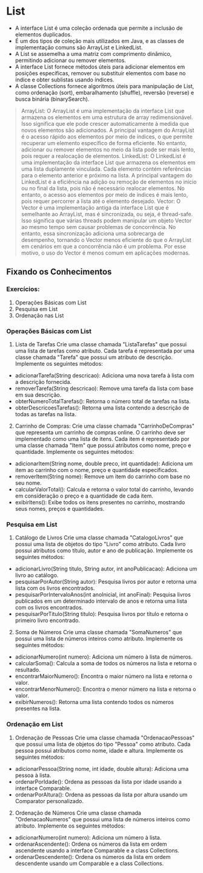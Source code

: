 # List
* A interface List é uma coleção ordenada que permite a inclusão de elementos duplicados.
* É um dos tipos de coleção mais utilizados em Java, e as classes de implementação comuns são ArrayList e LinkedList.
* A List se assemelha a uma matriz com comprimento dinâmico, permitindo adicionar ou remover elementos.
* A interface List fornece métodos úteis para adicionar elementos em posições específicas, remover ou substituir elementos com base no índice e obter sublistas usando índices.
* A classe Collections fornece algoritmos úteis para manipulação de List, como ordenação (sort), embaralhamento (shuffle), reversão (reverse) e busca binária (binarySearch).
> ArrayList: O ArrayList é uma implementação da interface List que armazena os elementos em uma estrutura de array redimensionável. Isso significa que ele pode crescer automaticamente à medida que novos elementos são adicionados. A principal vantagem do ArrayList é o acesso rápido aos elementos por meio de índices, o que permite recuperar um elemento específico de forma eficiente. No entanto, adicionar ou remover elementos no meio da lista pode ser mais lento, pois requer a realocação de elementos.
> LinkedList: O LinkedList é uma implementação da interface List que armazena os elementos em uma lista duplamente vinculada. Cada elemento contém referências para o elemento anterior e próximo na lista. A principal vantagem do LinkedList é a eficiência na adição ou remoção de elementos no início ou no final da lista, pois não é necessário realocar elementos. No entanto, o acesso aos elementos por meio de índices é mais lento, pois requer percorrer a lista até o elemento desejado.
> Vector: O Vector é uma implementação antiga da interface List que é semelhante ao ArrayList, mas é sincronizada, ou seja, é thread-safe. Isso significa que várias threads podem manipular um objeto Vector ao mesmo tempo sem causar problemas de concorrência. No entanto, essa sincronização adiciona uma sobrecarga de desempenho, tornando o Vector menos eficiente do que o ArrayList em cenários em que a concorrência não é um problema. Por esse motivo, o uso do Vector é menos comum em aplicações modernas.

## Fixando os Conhecimentos
### Exercícios:

1. Operações Básicas com List
2. Pesquisa em List
3. Ordenação nas List

### Operações Básicas com List
1. Lista de Tarefas
Crie uma classe chamada "ListaTarefas" que possui uma lista de tarefas como atributo. Cada tarefa é representada por uma classe chamada "Tarefa" que possui um atributo de descrição. Implemente os seguintes métodos:

* adicionarTarefa(String descricao): Adiciona uma nova tarefa à lista com a descrição fornecida.
* removerTarefa(String descricao): Remove uma tarefa da lista com base em sua descrição.
* obterNumeroTotalTarefas(): Retorna o número total de tarefas na lista.
* obterDescricoesTarefas(): Retorna uma lista contendo a descrição de todas as tarefas na lista.
2. Carrinho de Compras:
Crie uma classe chamada "CarrinhoDeCompras" que representa um carrinho de compras online. O carrinho deve ser implementado como uma lista de itens. Cada item é representado por uma classe chamada "Item" que possui atributos como nome, preço e quantidade. Implemente os seguintes métodos:

* adicionarItem(String nome, double preco, int quantidade): Adiciona um item ao carrinho com o nome, preço e quantidade especificados.
* removerItem(String nome): Remove um item do carrinho com base no seu nome.
* calcularValorTotal(): Calcula e retorna o valor total do carrinho, levando em consideração o preço e a quantidade de cada item.
* exibirItens(): Exibe todos os itens presentes no carrinho, mostrando seus nomes, preços e quantidades.
### Pesquisa em List
1. Catálogo de Livros
Crie uma classe chamada "CatalogoLivros" que possui uma lista de objetos do tipo "Livro" como atributo. Cada livro possui atributos como título, autor e ano de publicação. Implemente os seguintes métodos:

* adicionarLivro(String titulo, String autor, int anoPublicacao): Adiciona um livro ao catálogo.
* pesquisarPorAutor(String autor): Pesquisa livros por autor e retorna uma lista com os livros encontrados.
* pesquisarPorIntervaloAnos(int anoInicial, int anoFinal): Pesquisa livros publicados em um determinado intervalo de anos e retorna uma lista com os livros encontrados.
* pesquisarPorTitulo(String titulo): Pesquisa livros por título e retorna o primeiro livro encontrado.
2. Soma de Números
Crie uma classe chamada "SomaNumeros" que possui uma lista de números inteiros como atributo. Implemente os seguintes métodos:

* adicionarNumero(int numero): Adiciona um número à lista de números.
* calcularSoma(): Calcula a soma de todos os números na lista e retorna o resultado.
* encontrarMaiorNumero(): Encontra o maior número na lista e retorna o valor.
* encontrarMenorNumero(): Encontra o menor número na lista e retorna o valor.
* exibirNumeros(): Retorna uma lista contendo todos os números presentes na lista.
### Ordenação em List
1. Ordenação de Pessoas
Crie uma classe chamada "OrdenacaoPessoas" que possui uma lista de objetos do tipo "Pessoa" como atributo. Cada pessoa possui atributos como nome, idade e altura. Implemente os seguintes métodos:

* adicionarPessoa(String nome, int idade, double altura): Adiciona uma pessoa à lista.
* ordenarPorIdade(): Ordena as pessoas da lista por idade usando a interface Comparable.
* ordenarPorAltura(): Ordena as pessoas da lista por altura usando um Comparator personalizado.
2. Ordenação de Números
Crie uma classe chamada "OrdenacaoNumeros" que possui uma lista de números inteiros como atributo. Implemente os seguintes métodos:

* adicionarNumero(int numero): Adiciona um número à lista.
* ordenarAscendente(): Ordena os números da lista em ordem ascendente usando a interface Comparable e a class Collections.
* ordenarDescendente(): Ordena os números da lista em ordem descendente usando um Comparable e a class Collections.